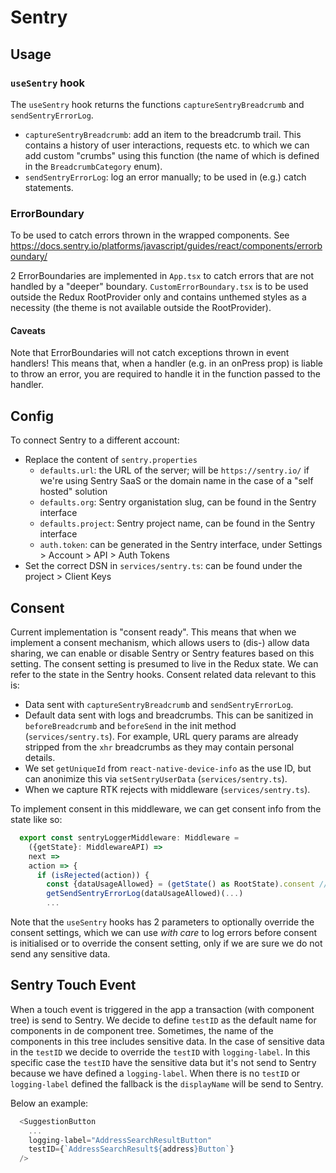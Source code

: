 # Sentry

## Usage

### `useSentry` hook

The `useSentry` hook returns the functions `captureSentryBreadcrumb` and `sendSentryErrorLog`.

- `captureSentryBreadcrumb`: add an item to the breadcrumb trail. This contains a history of user interactions, requests etc. to which we can add custom "crumbs" using this function (the name of which is defined in the `BreadcrumbCategory` enum).
- `sendSentryErrorLog`: log an error manually; to be used in (e.g.) catch statements.

### ErrorBoundary

To be used to catch errors thrown in the wrapped components. See https://docs.sentry.io/platforms/javascript/guides/react/components/errorboundary/

2 ErrorBoundaries are implemented in `App.tsx` to catch errors that are not handled by a "deeper" boundary. `CustomErrorBoundary.tsx` is to be used outside the Redux RootProvider only and contains unthemed styles as a necessity (the theme is not available outside the RootProvider).

#### Caveats

Note that ErrorBoundaries will not catch exceptions thrown in event handlers! This means that, when a handler (e.g. in an onPress prop) is liable to throw an error, you are required to handle it in the function passed to the handler.

## Config

To connect Sentry to a different account:

- Replace the content of `sentry.properties`
  - `defaults.url`: the URL of the server; will be `https://sentry.io/` if we're using Sentry SaaS or the domain name in the case of a "self hosted" solution
  - `defaults.org`: Sentry organistation slug, can be found in the Sentry interface
  - `defaults.project`: Sentry project name, can be found in the Sentry interface
  - `auth.token`: can be generated in the Sentry interface, under Settings > Account > API > Auth Tokens
- Set the correct DSN in `services/sentry.ts`: can be found under the project > Client Keys

## Consent

Current implementation is "consent ready". This means that when we implement a consent mechanism, which allows users to (dis-) allow data sharing, we can enable or disable Sentry or Sentry features based on this setting. The consent setting is presumed to live in the Redux state. We can refer to the state in the Sentry hooks. Consent related data relevant to this is:

- Data sent with `captureSentryBreadcrumb` and `sendSentryErrorLog`.
- Default data sent with logs and breadcrumbs. This can be sanitized in `beforeBreadcrumb` and `beforeSend` in the init method (`services/sentry.ts`). For example, URL query params are already stripped from the `xhr` breadcrumbs as they may contain personal details.
- We set `getUniqueId` from `react-native-device-info` as the use ID, but can anonimize this via `setSentryUserData` (`services/sentry.ts`).
- When we capture RTK rejects with middleware (`services/sentry.ts`).

To implement consent in this middleware, we can get consent info from the state like so:

```js
  export const sentryLoggerMiddleware: Middleware =
    ({getState}: MiddlewareAPI) =>
    next =>
    action => {
      if (isRejected(action)) {
        const {dataUsageAllowed} = (getState() as RootState).consent // for example
        getSendSentryErrorLog(dataUsageAllowed)(...)
        ...
```

Note that the `useSentry` hooks has 2 parameters to optionally override the consent settings, which we can use _with care_ to log errors before consent is initialised or to override the consent setting, only if we are sure we do not send any sensitive data.

## Sentry Touch Event

When a touch event is triggered in the app a transaction (with component tree) is send to Sentry.
We decide to define `testID` as the default name for components in de component tree.
Sometimes, the name of the components in this tree includes sensitive data.
In the case of sensitive data in the `testID` we decide to override the `testID` with `logging-label`.
In this specific case the `testID` have the sensitive data but it's not send to Sentry because we have defined a `logging-label`.
When there is no `testID` or `logging-label` defined the fallback is the `displayName` will be send to Sentry.

Below an example:

```js
  <SuggestionButton
    ...
    logging-label="AddressSearchResultButton"
    testID={`AddressSearchResult${address}Button`}
  />
```
